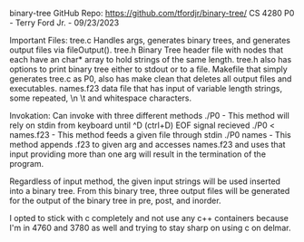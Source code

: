binary-tree
GitHub Repo: https://github.com/tfordjr/binary-tree/
CS 4280 P0 - Terry Ford Jr. - 09/23/2023

Important Files:
tree.c Handles args, generates binary trees, and generates output files via fileOutput().
tree.h Binary Tree header file with nodes that each have an char* array to hold strings of the same length. 
tree.h also has options to print binary tree either to stdout or to a file.
Makefile that simply generates tree.c as P0, also has make clean that deletes all output files and executables.
names.f23 data file that has input of variable length strings, some repeated, \n \t and whitespace characters.

Invokation:
Can invoke with three different methods
./P0   - This method will rely on stdin from keyboard until ^D (ctrl+D) EOF signal recieved
./P0 < names.f23  - This method feeds a given file through stdin
./P0 names    - This method appends .f23 to given arg and accesses names.f23 and uses that input
providing more than one arg will result in the termination of the program.

Regardless of input method, the given input strings will be used inserted into a binary tree. 
From this binary tree, three output files will be generated for the output of the binary tree in pre, post, and inorder.

I opted to stick with c completely and not use any c++ containers because I'm in 4760 and 3780 as well and
trying to stay sharp on using c on delmar.


